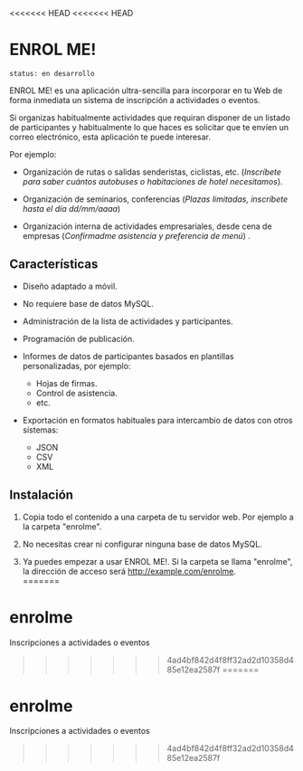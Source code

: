 <<<<<<< HEAD
<<<<<<< HEAD
# ENROL ME!

```
status: en desarrollo
```

ENROL ME! es una aplicación ultra-sencilla para incorporar en tu Web de forma inmediata un sistema de inscripción a actividades o eventos.

Si organizas habitualmente actividades que requiran disponer de un listado de participantes y habitualmente lo que haces es solicitar que te envíen un correo electrónico, esta aplicación te puede interesar.

Por ejemplo: 

- Organización de rutas o salidas 
	senderistas, ciclistas, etc. (_Inscríbete para saber cuántos autobuses o habitaciones de hotel necesitamos_).

- Organización de seminarios, conferencias (_Plazas limitadas, inscríbete hasta el día dd/mm/aaaa_)

- Organización interna de actividades empresariales, desde cena de empresas (_Confirmadme asistencia y preferencia de menú_) .
		
## Características

- Diseño adaptado a móvil.

- No requiere base de datos MySQL. 

- Administración de la lista de actividades y participantes.

- Programación de publicación.

- Informes de datos de participantes basados en plantillas personalizadas, por ejemplo:

	- Hojas de firmas.
	- Control de asistencia.
	- etc.
	
- Exportación en formatos habituales para intercambio de datos con otros sistemas:

	- JSON
	- CSV
	- XML

## Instalación

1. Copia todo el contenido a una carpeta de tu servidor web. Por ejemplo a la carpeta "enrolme".

2. No necesitas crear ni configurar ninguna base de datos MySQL.

3. Ya puedes empezar a usar ENROL ME!. Si la carpeta se llama "enrolme", la dirección de acceso será http://example.com/enrolme.  
=======
# enrolme
Inscripciones a actividades o eventos
>>>>>>> 4ad4bf842d4f8ff32ad2d10358d485e12ea2587f
=======
# enrolme
Inscripciones a actividades o eventos
>>>>>>> 4ad4bf842d4f8ff32ad2d10358d485e12ea2587f
